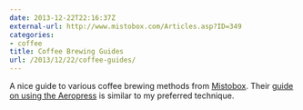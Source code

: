 ```yaml
---
date: 2013-12-22T22:16:37Z
external-url: http://www.mistobox.com/Articles.asp?ID=349
categories:
- coffee
title: Coffee Brewing Guides
url: /2013/12/22/coffee-guides/
---
```


A nice guide to various coffee brewing methods from [Mistobox](http://www.mistobox.com/Articles.asp?ID=349). Their [guide on using the Aeropress](http://www.mistobox.com/category-s/2041.htm) is similar to my preferred technique.
